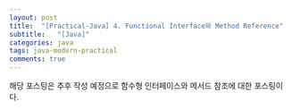 ```yaml
---
layout: post
title:  "[Practical-Java] 4. Functional Interface와 Method Reference"
subtitle:   "[Java]"
categories: java
tags: java-modern-practical
comments: true
---
```


해당 포스팅은 추후 작성 예정으로 함수형 인터페이스와 메서드 참조에 대한 포스팅이다.

<br><br>

